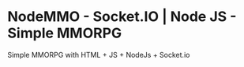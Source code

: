 NodeMMO - Socket.IO | Node JS - Simple MMORPG
=======

Simple MMORPG with HTML + JS + NodeJs + Socket.io
